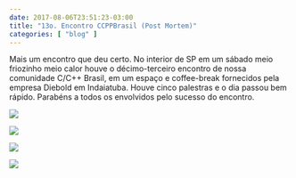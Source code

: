 ```yaml
---
date: 2017-08-06T23:51:23-03:00
title: "13o. Encontro CCPPBrasil (Post Mortem)"
categories: [ "blog" ]
---
```

Mais um encontro que deu certo. No interior de SP em um sábado meio friozinho meio calor houve o décimo-terceiro encontro de nossa comunidade C/C++ Brasil, em um espaço e coffee-break fornecidos pela empresa Diebold em Indaiatuba. Houve cinco palestras e o dia passou bem rápido. Parabéns a todos os envolvidos pelo sucesso do encontro.

![](/images/VorULlV.jpg)

![](/images/CkP296j.jpg)

![](/images/NxCKTnr.jpg)

![](/images/dW7Zl45.jpg)

